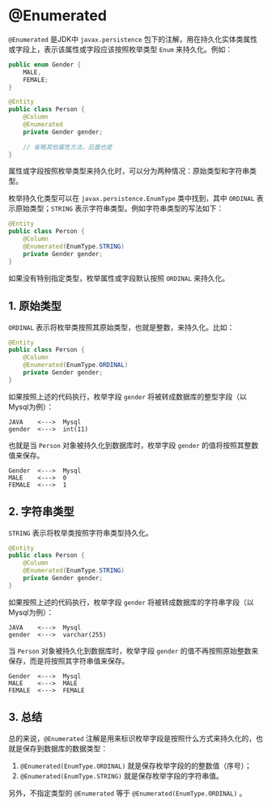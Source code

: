 # @Enumerated

`@Enumerated` 是JDK中 `javax.persistence` 包下的注解，用在持久化实体类属性或字段上，表示该属性或字段应该按照枚举类型 `Enum` 来持久化。例如：


```java
public enum Gender {
    MALE,
    FEMALE;
}
```

```java
@Entity
public class Person {
    @Column
    @Enumerated
    private Gender gender;
    
    // 省略其他属性方法，后面也是
}
```

属性或字段按照枚举类型来持久化时，可以分为两种情况：原始类型和字符串类型。

枚举持久化类型可以在 `javax.persistence.EnumType` 类中找到，其中 `ORDINAL` 表示原始类型；`STRING` 表示字符串类型。例如字符串类型的写法如下：

```java
@Entity
public class Person {
    @Column
    @Enumerated(EnumType.STRING)
    private Gender gender;
}
```

如果没有特别指定类型，枚举属性或字段默认按照 `ORDINAL` 来持久化。

## 1. 原始类型

`ORDINAL` 表示将枚举类按照其原始类型，也就是整数，来持久化。比如：

```java
@Entity
public class Person {
    @Column
    @Enumerated(EnumType.ORDINAL)
    private Gender gender;
}
```

如果按照上述的代码执行，枚举字段 `gender` 将被转成数据库的整型字段（以Mysql为例）：

```
JAVA    <--->  Mysql
gender  <--->  int(11)
```

也就是当 `Person` 对象被持久化到数据库时，枚举字段 `gender` 的值将按照其整数值来保存。

```
Gender  <--->  Mysql
MALE    <--->  0
FEMALE  <--->  1
```

## 2. 字符串类型

`STRING` 表示将枚举类按照字符串类型持久化。

```java
@Entity
public class Person {
    @Column
    @Enumerated(EnumType.STRING)
    private Gender gender;
}
```

如果按照上述的代码执行，枚举字段 `gender` 将被转成数据库的字符串字段（以Mysql为例）：

```
JAVA    <--->  Mysql
gender  <--->  varchar(255)
```

当 `Person` 对象被持久化到数据库时，枚举字段 `gender` 的值不再按照原始整数来保存，而是将按照其字符串值来保存。

```
Gender  <--->  Mysql
MALE    <--->  MALE
FEMALE  <--->  FEMALE
```

## 3. 总结

总的来说，`@Enumerated` 注解是用来标识枚举字段是按照什么方式来持久化的，也就是保存到数据库的数据类型：

1. `@Enumerated(EnumType.ORDINAL)` 就是保存枚举字段的的整数值（序号）；
2. `@Enumerated(EnumType.STRING)` 就是保存枚举字段的字符串值。

另外，不指定类型的 `@Enumerated` 等于 `@Enumerated(EnumType.ORDINAL)` 。